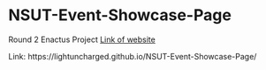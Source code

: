 # NSUT-Event-Showcase-Page
Round 2 Enactus Project
<a href="https://lightuncharged.github.io/NSUT-Event-Showcase-Page/">Link of website</a>
<p>Link: https://lightuncharged.github.io/NSUT-Event-Showcase-Page/</p>
